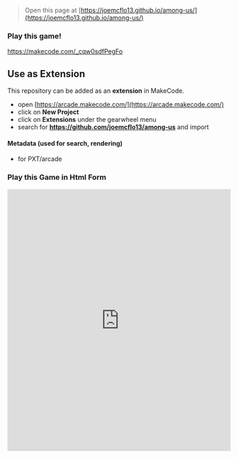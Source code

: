  


> Open this page at [https://joemcflo13.github.io/among-us/](https://joemcflo13.github.io/among-us/)

### Play this game!

https://makecode.com/_cqw0sdfPegFo

## Use as Extension

This repository can be added as an **extension** in MakeCode.
* open [https://arcade.makecode.com/](https://arcade.makecode.com/)
* click on **New Project**
* click on **Extensions** under the gearwheel menu
* search for **https://github.com/joemcflo13/among-us** and import

#### Metadata (used for search, rendering)

* for PXT/arcade
<script src="https://makecode.com/gh-pages-embed.js"></script><script>makeCodeRender("{{ site.makecode.home_url }}", "{{ site.github.owner_name }}/{{ site.github.repository_name }}");</script>

### Play this Game in Html Form

<div style="position:relative;height:0;padding-bottom:117.6%;overflow:hidden;"><iframe style="position:absolute;top:0;left:0;width:100%;height:100%;" src="https://arcade.makecode.com/---run?id=_d9f7vpdu4JLc" allowfullscreen="allowfullscreen" sandbox="allow-popups allow-forms allow-scripts allow-same-origin" frameborder="0"></iframe></div>
